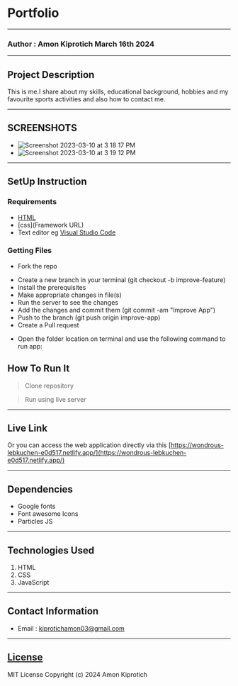 # Portfolio
*****
### Author : Amon Kiprotich March 16th 2024
****
## Project Description
This is me.I share about my skills, educational background, hobbies and my favourite sports activities and also how to contact me.
******

## SCREENSHOTS
- ![Screenshot 2023-03-10 at 3 18 17 PM](https://user-images.githubusercontent.com/62019551/224314212-22edcb5c-9bb7-4200-9243-6299b41e5fff.png)
- ![Screenshot 2023-03-10 at 3 19 12 PM](https://user-images.githubusercontent.com/62019551/224314464-241b4b6e-e902-40d0-aafa-8efe357c73fa.png)



********
## SetUp Instruction
### Requirements
* [HTML](html.com)
* [css](Framework URL)
* Text editor eg [Visual Studio Code](https://code.visualstudio.com/download)


### Getting Files
* Fork the repo
- Create a new branch in your terminal (git checkout -b improve-feature)
- Install the prerequisites
- Make appropriate changes in file(s)
- Run the server to see the changes
- Add the changes and commit them (git commit -am "Improve App")
- Push to the branch (git push origin improve-app)
- Create a Pull request
* Open the folder location on terminal and use the following command to run app:

## How To Run It
>  Clone repository

> Run using live server
*****
## Live Link
Or you can access the web application directly via this [https://wondrous-lebkuchen-e0d517.netlify.app/](https://wondrous-lebkuchen-e0d517.netlify.app/)
*****
## Dependencies
- Google fonts
- Font awesome Icons
- Particles JS
*****
## Technologies Used
1. HTML
2. CSS
3. JavaScript
*****
## Contact Information
* Email : kiprotichamon03@gmail.com
*****
## [License](LICENSE)
MIT License
Copyright (c) 2024 Amon Kiprotich
